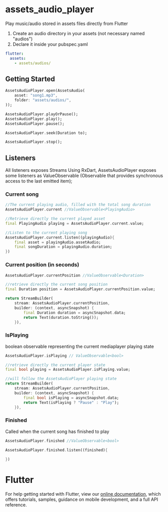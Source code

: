 # assets_audio_player

Play music/audio stored in assets files directly from Flutter

1. Create an audio directory in your assets (not necessary named "audios")
2. Declare it inside your pubspec.yaml

```yaml
flutter:
  assets:
    - assets/audios/
```

## Getting Started

```Dart
AssetsAudioPlayer.open(AssetsAudio(
    asset: "song1.mp3",
    folder: "assets/audios/",
));
```

```Dart
AssetsAudioPlayer.playOrPause();
AssetsAudioPlayer.play();
AssetsAudioPlayer.pause();
```

```Dart
AssetsAudioPlayer.seek(Duration to);
```

```Dart
AssetsAudioPlayer.stop();
```

## Listeners

All listeners exposes Streams 
Using RxDart, AssetsAudioPlayer exposes some listeners as ValueObservable (Observable that provides synchronous access to the last emitted item);

### Current song
```Dart
//The current playing audio, filled with the total song duration
AssetsAudioPlayer.current //ValueObservable<PlayingAudio>

//Retrieve directly the current played asset
final PlayingAudio playing = AssetsAudioPlayer.current.value;

//Listen to the current playing song
AssetsAudioPlayer.current.listen((playingAudio){
    final asset = playingAudio.assetAudio;
    final songDuration = playingAudio.duration;
})
```

### Current position (in seconds)

```Dart
AssetsAudioPlayer.currentPosition //ValueObservable<Duration>

//retrieve directly the current song position
final Duration position = AssetsAudioPlayer.currentPosition.value;

return StreamBuilder(
    stream: AssetsAudioPlayer.currentPosition,
    builder: (context, asyncSnapshot) {
        final Duration duration = asyncSnapshot.data;
        return Text(duration.toString());  
    }),
```

### IsPlaying
boolean observable representing the current mediaplayer playing state
```Dart
AssetsAudioPlayer.isPlaying // ValueObservable<bool>

//retrieve directly the current player state
final bool playing = AssetsAudioPlayer.isPlaying.value;

//will follow the AssetsAudioPlayer playing state
return StreamBuilder(
    stream: AssetsAudioPlayer.currentPosition,
    builder: (context, asyncSnapshot) {
        final bool isPlaying = asyncSnapshot.data;
        return Text(isPlaying ? "Pause" : "Play");  
    }),
```

### Finished

Called when the current song has finished to play

```Dart
AssetsAudioPlayer.finished //ValueObservable<bool>

AssetsAudioPlayer.finished.listen((finished){
    
})
```

# Flutter

For help getting started with Flutter, view our 
[online documentation](https://flutter.io/docs), which offers tutorials, 
samples, guidance on mobile development, and a full API reference.
